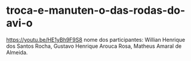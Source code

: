 # troca-e-manuten-o-das-rodas-do-avi-o
https://youtu.be/HE1yBh9F9S8
nome dos participantes: Willian Henrique dos Santos Rocha, Gustavo Henrique Arouca Rosa, Matheus Amaral de Almeida.
